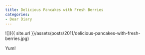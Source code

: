 ```yaml
---
title: Delicious Pancakes with Fresh Berries
categories:
- Dear Diary
---
```


![]({{ site.url }}/assets/posts/2011/delicious-pancakes-with-fresh-berries.jpg)
  



Yum!
